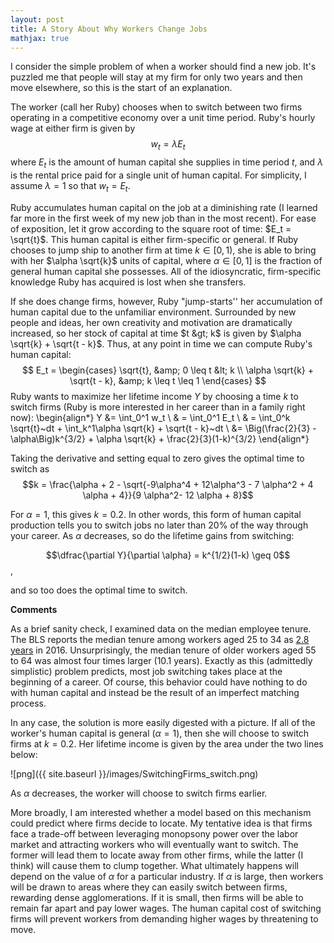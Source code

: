 ```yaml
---
layout: post
title: A Story About Why Workers Change Jobs
mathjax: true
---
```


I consider the simple problem of when a worker should find a new job. It's puzzled me that people will stay at my firm for only two years and then move elsewhere, so this is the start of an explanation.

The worker (call her Ruby) chooses when to switch between two firms operating in a competitive economy over a unit time period. Ruby's hourly wage at either firm is given by $$w_t = \lambda E_t$$ where $E_t$ is the amount of human capital she supplies in time period $t$, and $\lambda$ is the rental price paid for a single unit of human capital. For simplicity, I assume $\lambda = 1$ so that $w_t = E_t$.

Ruby accumulates human capital on the job at a diminishing rate (I learned far more in the first week of my new job than in the most recent). For ease of exposition, let it grow according to the square root of time: $E_t = \sqrt{t}$. This human capital is either firm-specific or general. If Ruby chooses to jump ship to another firm at time $k \in [0, 1)$, she is able to bring with her $\alpha \sqrt{k}$ units of capital, where $\alpha \in[0, 1]$ is the fraction of general human capital she possesses. All of the idiosyncratic, firm-specific knowledge Ruby has acquired is lost when she transfers.

If she does change firms, however, Ruby "jump-starts'' her accumulation of human capital due to the unfamiliar environment. Surrounded by new people and ideas, her own creativity and motivation are dramatically increased, so her stock of capital at time $t &gt; k$ is given by $\alpha \sqrt{k} + \sqrt{t - k}$. Thus, at any point in time we can compute Ruby's human capital:
$$ E_t = \begin{cases} \sqrt{t}, &amp; 0 \leq t &lt; k \\ \alpha \sqrt{k} + \sqrt{t - k}, &amp; k \leq t \leq 1 \end{cases} $$
Ruby wants to maximize her lifetime income $Y$ by choosing a time $k$ to switch firms (Ruby is more interested in her career than in a family right now):
\begin{align*} 
Y &= \int_0^1 w_t \\
& = \int_0^1 E_t \\
& = \int_0^k \sqrt{t}~dt + \int_k^1\alpha \sqrt{k} + \sqrt{t - k}~dt \\
&= \Big(\frac{2}{3} - \alpha\Big)k^{3/2} + \alpha \sqrt{k} + \frac{2}{3}(1-k)^{3/2}
\end{align*}

Taking the derivative and setting equal to zero gives the optimal time to switch as $$k = \frac{\alpha + 2 - \sqrt{-9\alpha^4 + 12\alpha^3 - 7 \alpha^2 + 4 \alpha + 4}}{9 \alpha^2- 12 \alpha + 8}$$

For $\alpha = 1$, this gives $k = 0.2$. In other words, this form of human capital production tells you to switch jobs no later than 20% of the way through your career. As $\alpha$ decreases, so do the lifetime gains from switching: 

$$\dfrac{\partial Y}{\partial \alpha} = k^{1/2}(1-k) \geq 0$$, 

and so too does the optimal time to switch.

<b>Comments</b>

As a brief sanity check, I examined data on the median employee tenure.&nbsp; The BLS reports the median tenure among workers aged 25 to 34 as <a href="https://www.bls.gov/news.release/pdf/tenure.pdf">2.8 years</a>&nbsp;in 2016. Unsurprisingly, the median tenure of older workers aged 55 to 64 was almost four times larger (10.1 years). Exactly as this (admittedly simplistic) problem predicts, most job switching takes place at the beginning of a career. Of course, this behavior could have nothing to do with human capital and instead be the result of an imperfect matching process.

In any case, the solution is more easily digested with a picture. If all of the worker's human capital is general ($\alpha = 1$), then she will choose to switch firms at $k = 0.2$. Her lifetime income is given by the area under the two lines below:

![png]({{ site.baseurl }}/images/SwitchingFirms_switch.png)

As $\alpha$ decreases, the worker will choose to switch firms earlier.

More broadly, I am interested whether a model based on this mechanism could predict where firms decide to locate. My tentative idea is that firms face a trade-off between leveraging monopsony power over the labor market and attracting workers who will eventually want to switch. The former will lead them to locate away from other firms, while the latter (I think) will cause them to clump together. What ultimately happens will depend on the value of $\alpha$ for a particular industry. If $\alpha$ is large, then workers will be drawn to areas where they can easily switch between firms, rewarding dense agglomerations. If it is small, then firms will be able to remain far apart and pay lower wages. The human capital cost of switching firms will prevent workers from demanding higher wages by threatening to move.
